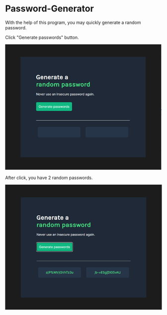 # Password-Generator
With the help of this program, you may quickly generate a random password.

Click "Generate passwords" button.

![Before](P-G-Before.png)

After click, you have 2 random passwords.

![Before](P-G-After.png)
